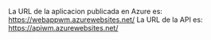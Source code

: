La URL de la aplicacion publicada en Azure es: https://webappwm.azurewebsites.net/
La URL de la API es: https://apiwm.azurewebsites.net/

